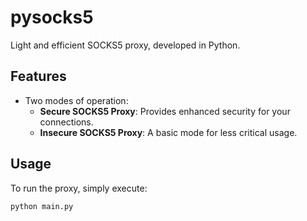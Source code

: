 # pysocks5
Light and efficient SOCKS5 proxy, developed in Python.

## Features

- Two modes of operation:
  - **Secure SOCKS5 Proxy**: Provides enhanced security for your connections.
  - **Insecure SOCKS5 Proxy**: A basic mode for less critical usage.

## Usage

To run the proxy, simply execute:

```bash
python main.py
